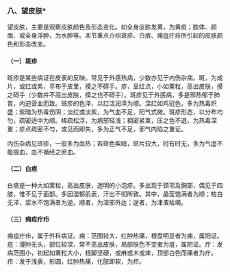 ### 八、望皮肤*

望皮肤，主要是观察皮肤颜色及形态变化。如全身皮肤发黄，为黄疸；肢体、颜面、或全身浮肿，为水肿等。本节重点介绍斑疹、白㾦、痈疽疔疖所引起的皮肤颜色和形态改变。

#### （一）斑疹

斑疹是某些病证在皮表的反映。常见于外感热病，少数亦见于内伤杂病。斑，为成片，或红或紫，平布于皮里，摸之不碍手。疹，呈红点，小如粟粒，高出皮肤，摸之碍手（少数并不高出皮肤，摸之也不碍手）。斑疹见于外感病，多是邪热郁于肺胃，内迫营血而致。斑疹的色泽，以红活润泽为顺。深红如鸡冠色，多为热毒炽盛；紫暗为热毒伤阴；淡红或淡紫，为气血不足，阳气式微。斑疹形态，以分布均匀，疏密适中为顺。稀疏松浮，为病邪轻浅；稠密紧束，压之色不退，为热毒深重；疹点疏密不匀，或见而即失，多为正气不足，邪气内陷之重证。

内伤杂病见斑疹，一般多为血热；若斑色紫暗，斑片较大，时有时无，多为气虚不能摄血，血不循经之瘀血。

#### （二）白㾦

白㾦是一种大如栗粒，高出皮肤，透明的小泡疹。多出现于颈项及胸部，偶见于四肢，惟不见于面部。多因湿郁肌表，汗出不彻所致。其中，晶莹饱满者为顺；枯白无泽，浆水不饱满者为逆。顺者，为湿邪外达；逆者，为津液枯竭。

#### （三）痈疸疔疖

痈疽疔疖，属于外科病证。痈：范围较大，红肿热痛，根盘明显者为痈，属阳证。疽：漫肿无头，部位较深，常不高出皮肤，局部肤色不变者为疽，属阴证。疔：发病范围小，初起如粟粒大小，根脚坚硬，或麻或木或痒，顶部白色而痛者为疔。疖：发于浅表，形圆，红肿热痛，化脓即软，为疖。
